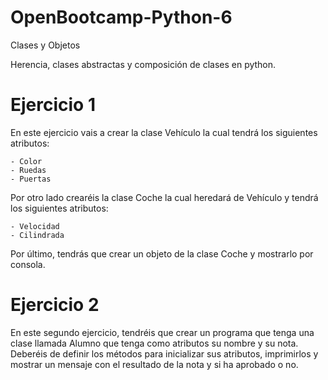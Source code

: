 # OpenBootcamp-Python-6
Clases y Objetos

Herencia, clases abstractas y composición de clases en python.

# Ejercicio 1
En este ejercicio vais a crear la clase Vehículo la cual tendrá los siguientes atributos:

    - Color
    - Ruedas
    - Puertas

Por otro lado crearéis la clase Coche la cual heredará de Vehículo y tendrá los siguientes atributos:

    - Velocidad
    - Cilindrada

Por último, tendrás que crear un objeto de la clase Coche y mostrarlo por consola.

# Ejercicio 2
En este segundo ejercicio, tendréis que crear un programa que tenga una clase llamada Alumno que tenga como atributos su nombre y su nota. Deberéis de definir los métodos para inicializar sus atributos, imprimirlos y mostrar un mensaje con el resultado de la nota y si ha aprobado o no.
